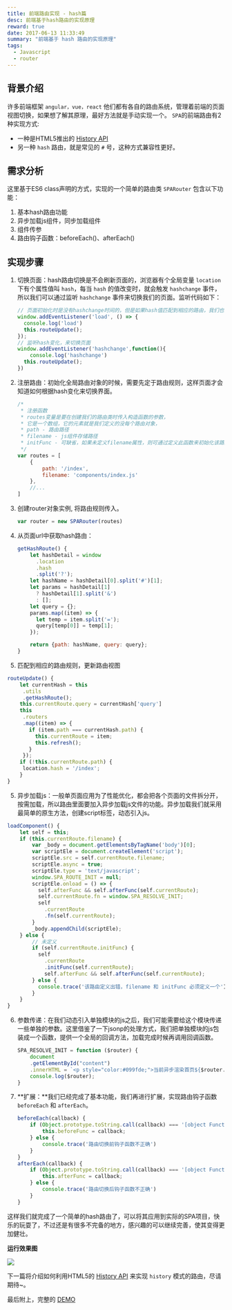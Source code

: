 ```yaml
---
title: 前端路由实现 - hash篇
desc: 前端基于hash路由的实现原理
reward: true
date: 2017-06-13 11:33:49
summary: "前端基于 hash 路由的实现原理"
tags: 
  - Javascript
  - router
---
```


## 背景介绍

许多前端框架 `angular，vue，react` 他们都有各自的路由系统，管理着前端的页面视图切换，如果想了解其原理，最好方法就是手动实现一个。
`SPA`的前端路由有2种实现方式:

* 一种是HTML5推出的 [History API](https://developer.mozilla.org/en-US/docs/Web/API/History)
* 另一种 `hash` 路由，就是常见的 `#` 号，这种方式兼容性更好。

## 需求分析

这里基于ES6 class声明的方式，实现的一个简单的路由类 `SPARouter` 包含以下功能：

 1. 基本hash路由功能
 2. 异步加载js组件，同步加载组件
 3. 组件传参
 4. 路由钩子函数：beforeEach()、afterEach()

## 实现步骤

1. 切换页面：hash路由切换是不会刷新页面的，浏览器有个全局变量 `location` 下有个属性值叫 `hash`，每当 `hash` 的值改变时，就会触发 `hashchange` 事件，所以我们可以通过监听 `hashchange` 事件来切换我们的页面。监听代码如下：

    ```javascript
    // 页面初始化时是没有hashchange时间的，但是如果hash值匹配到相应的路由，我们也需要更新页面
    window.addEventListener('load', () => {
      console.log('load')
      this.routeUpdate();
    });
   // 监听hash变化，来切换页面
    window.addEventListener('hashchange',function(){
    	console.log('hashchange')
      this.routeUpdate();
    })
    ```

2. 注册路由：初始化全局路由对象的时候，需要先定于路由规则，这样页面才会知道如何根据hash变化来切换界面。

    ```javascript
    /* 
     * 注册函数
     * routes变量是要在创建我们的路由类时传入构造函数的参数，
     * 它是一个数组，它的元素就是我们定义的没每个路由对象，
     * path - 路由路径
     * filename - js组件存储路径
     * initFunc - 可缺省，如果未定义filename属性，则可通过定义此函数来初始化该路由视图
     */ 
    var routes = [
        {
            path: '/index',
            filename: 'components/index.js'
        },
        //...
    ] 
    ```

3. 创建router对象实例, 将路由规则传入。
 
    ```javascript
    var router = new SPARouter(routes)
    ```
    
4. 从页面url中获取hash路由：

    ```javascript
    getHashRoute() {
        let hashDetail = window
          .location
          .hash
          .split('?');
        let hashName = hashDetail[0].split('#')[1];
        let params = hashDetail[1]
          ? hashDetail[1].split('&')
          : [];
        let query = {};
        params.map((item) => {
          let temp = item.split('=');
          query[temp[0]] = temp[1];
        });
    
        return {path: hashName, query: query};
    }
    ```
    
5. 匹配到相应的路由规则，更新路由视图

```javascript
routeUpdate() {
    let currentHash = this
     .utils
     .getHashRoute();
    this.currentRoute.query = currentHash['query']
    this
     .routers
     .map((item) => {
       if (item.path === currentHash.path) {
         this.currentRoute = item;
         this.refresh();
       }
     });
    if (!this.currentRoute.path) {
     location.hash = '/index';
    }
}
```

5. 异步加载js：一般单页面应用为了性能优化，都会把各个页面的文件拆分开，按需加载，所以路由里面要加入异步加载js文件的功能。异步加载我们就采用最简单的原生方法，创建script标签，动态引入js。

```javascript
loadComponent() {
    let self = this;
    if (this.currentRoute.filename) {
        var _body = document.getElementsByTagName('body')[0];
        var scriptEle = document.createElement('script');
        scriptEle.src = self.currentRoute.filename;
        scriptEle.async = true;
        scriptEle.type = 'text/javascript';
        window.SPA_ROUTE_INIT = null;
        scriptEle.onload = () => {
          self.afterFunc && self.afterFunc(self.currentRoute);
          self.currentRoute.fn = window.SPA_RESOLVE_INIT;
          self
            .currentRoute
            .fn(self.currentRoute);
        }
        _body.appendChild(scriptEle);
    } else {
        // 未定义
        if (self.currentRoute.initFunc) {
          self
            .currentRoute
            .initFunc(self.currentRoute);
            self.afterFunc && self.afterFunc(self.currentRoute);
        } else {
          console.trace('该路由定义出错，filename 和 initFunc 必须定义一个')
        }
    }
}	
```

6. 参数传递：在我们动态引入单独模块的js之后，我们可能需要给这个模块传递一些单独的参数。这里借鉴了一下jsonp的处理方式，我们把单独模块的js包装成一个函数，提供一个全局的回调方法，加载完成时候再调用回调函数。

    ```javascript
    SPA_RESOLVE_INIT = function ($router) {
        document
    	.getElementById("content")
    	.innerHTML = `<p style="color:#099fde;">当前异步渲染首页${$router.path}</p>`
        console.log($router);
    }
    ```
    
7. **扩展：**我们已经完成了基本功能，我们再进行扩展，实现路由钩子函数 `beforeEach` 和 `afterEach`。

    ```javascript
    beforeEach(callback) {
        if (Object.prototype.toString.call(callback) === '[object Function]') {
            this.beforeFunc = callback;
        } else {
            console.trace('路由切换前钩子函数不正确')
        }
    }
    afterEach(callback) {
        if (Object.prototype.toString.call(callback) === '[object Function]') {
            this.afterFunc = callback;
        } else {
            console.trace('路由切换后钩子函数不正确')
        }
    }    
    ```
    
这样我们就完成了一个简单的hash路由了，可以将其应用到实际的SPA项目，快乐的玩耍了，不过还是有很多不完备的地方，感兴趣的可以继续完善，使其变得更加健壮。

**运行效果图**

![](https://static.yugasun.com/14975156434876.gif?attname=&e=1497519273&token=U66r3n2i5yp6BFinWLOReh8Ixk7rAxs8Cv6DEYiB:I0yD1UUn4tjZKDMwjsCw25mVjPg)

下一篇将介绍如何利用HTML5的 [History API](https://developer.mozilla.org/en-US/docs/Web/API/History) 来实现 `history` 模式的路由，尽请期待~。

最后附上，完整的 [DEMO](https://github.com/yugasun/SPARouter.git)